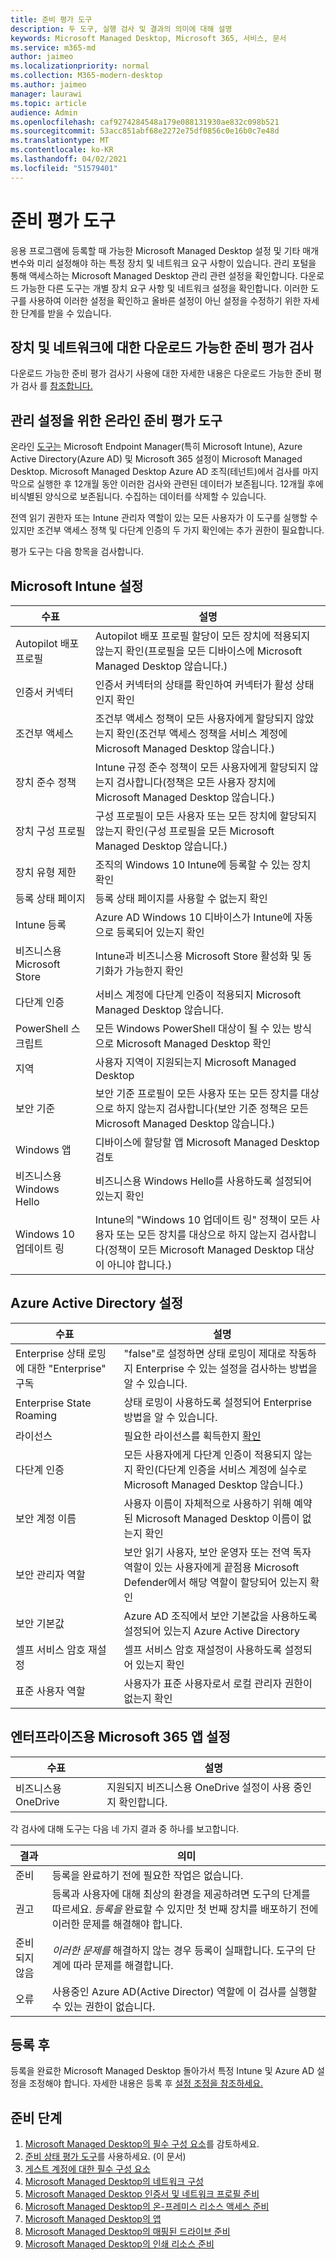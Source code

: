 ```yaml
---
title: 준비 평가 도구
description: 두 도구, 실행 검사 및 결과의 의미에 대해 설명
keywords: Microsoft Managed Desktop, Microsoft 365, 서비스, 문서
ms.service: m365-md
author: jaimeo
ms.localizationpriority: normal
ms.collection: M365-modern-desktop
ms.author: jaimeo
manager: laurawi
ms.topic: article
audience: Admin
ms.openlocfilehash: caf9274284548a179e088131930ae832c098b521
ms.sourcegitcommit: 53acc851abf68e2272e75df0856c0e16b0c7e48d
ms.translationtype: MT
ms.contentlocale: ko-KR
ms.lasthandoff: 04/02/2021
ms.locfileid: "51579401"
---
```

# <a name="readiness-assessment-tools"></a>준비 평가 도구

응용 프로그램에 등록할 때 가능한 Microsoft Managed Desktop 설정 및 기타 매개 변수와 미리 설정해야 하는 특정 장치 및 네트워크 요구 사항이 있습니다. 관리 포털을 통해 액세스하는 Microsoft Managed Desktop 관리 관련 설정을 확인합니다. 다운로드 가능한 다른 도구는 개별 장치 요구 사항 및 네트워크 설정을 확인합니다. 이러한 도구를 사용하여 이러한 설정을 확인하고 올바른 설정이 아닌 설정을 수정하기 위한 자세한 단계를 받을 수 있습니다.

## <a name="downloadable-readiness-assessment-checker-for-devices-and-network"></a>장치 및 네트워크에 대한 다운로드 가능한 준비 평가 검사

다운로드 가능한 준비 평가 검사기 사용에 대한 자세한 내용은 다운로드 가능한 준비 평가 검사 를 [참조합니다.](readiness-assessment-downloadable.md)

## <a name="online-readiness-assessment-tool-for-management-settings"></a>관리 설정을 위한 온라인 준비 평가 도구

온라인 [도구는](https://aka.ms/mmdart) Microsoft Endpoint Manager(특히 Microsoft Intune), Azure Active Directory(Azure AD) 및 Microsoft 365 설정이 Microsoft Managed Desktop. Microsoft Managed Desktop Azure AD 조직(테넌트)에서 검사를 마지막으로 실행한 후 12개월 동안 이러한 검사와 관련된 데이터가 보존됩니다. 12개월 후에 비식별된 양식으로 보존됩니다. 수집하는 데이터를 삭제할 수 있습니다.

전역 읽기 권한자 또는 Intune 관리자 역할이 있는 모든 사용자가 이 도구를[](readiness-assessment-fix.md#conditional-access-policies) 실행할 수 있지만 [](readiness-assessment-fix.md#multifactor-authentication) 조건부 액세스 정책 및 다단계 인증의 두 가지 확인에는 추가 권한이 필요합니다.
 
평가 도구는 다음 항목을 검사합니다.

## <a name="microsoft-intune-settings"></a>Microsoft Intune 설정

|수표  |설명  |
|---------|---------|
|Autopilot 배포 프로필     | Autopilot 배포 프로필 할당이 모든 장치에 적용되지 않는지 확인(프로필을 모든 디바이스에 Microsoft Managed Desktop 않습니다.)        |
|인증서 커넥터     | 인증서 커넥터의 상태를 확인하여 커넥터가 활성 상태인지 확인   |
|조건부 액세스     | 조건부 액세스 정책이 모든 사용자에게 할당되지 않았는지  확인(조건부 액세스 정책을 서비스 계정에 Microsoft Managed Desktop 않습니다.)    |
|장치 준수 정책     | Intune 규정 준수 정책이 모든 사용자에게 할당되지  않는지 검사합니다(정책은 모든 사용자 장치에 Microsoft Managed Desktop 않습니다.)    |
|장치 구성 프로필     | 구성 프로필이 모든 사용자 또는 모든 장치에 할당되지 않는지  확인(구성 프로필을 모든 Microsoft Managed Desktop 않습니다.)     |
|장치 유형 제한     | 조직의 Windows 10 Intune에 등록할 수 있는 장치 확인        |
|등록 상태 페이지     | 등록 상태 페이지를 사용할 수 없는지 확인      |
|Intune 등록     | Azure AD Windows 10 디바이스가 Intune에 자동으로 등록되어 있는지 확인         |
|비즈니스용 Microsoft Store     | Intune과 비즈니스용 Microsoft Store 활성화 및 동기화가 가능한지 확인        |
|다단계 인증 | 서비스 계정에 다단계 인증이 적용되지 Microsoft Managed Desktop 않습니다.
|PowerShell 스크립트     | 모든 Windows PowerShell 대상이 될 수  있는 방식으로 Microsoft Managed Desktop 확인    |
|지역     | 사용자 지역이 지원되는지 Microsoft Managed Desktop        |
|보안 기준     | 보안 기준 프로필이 모든 사용자 또는 모든 장치를 대상으로 하지 않는지  검사합니다(보안 기준 정책은 모든 Microsoft Managed Desktop 않습니다.)       |
|Windows 앱     | 디바이스에 할당할 앱 Microsoft Managed Desktop 검토      |
|비즈니스용 Windows Hello     | 비즈니스용 Windows Hello를 사용하도록 설정되어 있는지 확인        |
|Windows 10 업데이트 링     | Intune의 "Windows 10 업데이트 링" 정책이 모든 사용자 또는 모든 장치를 대상으로  하지 않는지 검사합니다(정책이 모든 Microsoft Managed Desktop 대상이 아니야 합니다.)     |


## <a name="azure-active-directory-settings"></a>Azure Active Directory 설정

|수표  |설명  |
|---------|---------|
|Enterprise 상태 로밍에 대한 "Enterprise" 구독     | "false"로 설정하면 상태 로밍이 제대로 작동하지 Enterprise 수 있는 설정을 검사하는 방법을 알 수 있습니다.  |
|Enterprise State Roaming     | 상태 로밍이 사용하도록 설정되어 Enterprise 방법을 알 수 있습니다.       |
|라이선스     | 필요한 라이선스를 획득한지 [확인](prerequisites.md#more-about-licenses)         |
|다단계 인증     | 모든 사용자에게 다단계 인증이 적용되지 않는지 확인(다단계 인증을 서비스 계정에 실수로 Microsoft Managed Desktop 않습니다.)|
|보안 계정 이름   | 사용자 이름이 자체적으로 사용하기 위해 예약된 Microsoft Managed Desktop 이름이 없는지 확인        |
|보안 관리자 역할     | 보안 읽기 사용자, 보안 운영자 또는 전역 독자 역할이 있는 사용자에게 끝점용 Microsoft Defender에서 해당 역할이 할당되어 있는지 확인         |
|보안 기본값 | Azure AD 조직에서 보안 기본값을 사용하도록 설정되어 있는지 Azure Active Directory |
|셀프 서비스 암호 재설정     | 셀프 서비스 암호 재설정이 사용하도록 설정되어 있는지 확인        |
|표준 사용자 역할     | 사용자가 표준 사용자로서 로컬 관리자 권한이 없는지 확인         |


## <a name="microsoft-365-apps-for-enterprise-settings"></a>엔터프라이즈용 Microsoft 365 앱 설정

|수표  |설명  |
|---------|---------|
|비즈니스용 OneDrive     | 지원되지 비즈니스용 OneDrive 설정이 사용 중인지 확인합니다.        |


각 검사에 대해 도구는 다음 네 가지 결과 중 하나를 보고합니다.


|결과  |의미  |
|---------|---------|
|준비     | 등록을 완료하기 전에 필요한 작업은 없습니다.        |
|권고    | 등록과 사용자에 대해 최상의 환경을 제공하려면 도구의 단계를 따르세요. *등록을* 완료할 수 있지만 첫 번째 장치를 배포하기 전에 이러한 문제를 해결해야 합니다.        |
|준비되지 않음 | *이러한 문제를* 해결하지 않는 경우 등록이 실패합니다. 도구의 단계에 따라 문제를 해결합니다.        |
|오류 | 사용중인 Azure AD(Active Director) 역할에 이 검사를 실행할 수 있는 권한이 없습니다. |

## <a name="after-enrollment"></a>등록 후

등록을 완료한 Microsoft Managed Desktop 돌아가서 특정 Intune 및 Azure AD 설정을 조정해야 합니다. 자세한 내용은 등록 후 [설정 조정을 참조하세요.](../get-started/conditional-access.md)

## <a name="steps-to-get-ready"></a>준비 단계

1. [Microsoft Managed Desktop의 필수 구성 요소](prerequisites.md)를 감토하세요.
2. [준비 상태 평가 도구](readiness-assessment-tool.md)를 사용하세요. (이 문서)
3. [게스트 계정에 대한 필수 구성 요소](guest-accounts.md)
4. [Microsoft Managed Desktop의 네트워크 구성](network.md)
5. [Microsoft Managed Desktop 인증서 및 네트워크 프로필 준비](certs-wifi-lan.md)
6. [Microsoft Managed Desktop의 온-프레미스 리소스 액세스 준비](authentication.md)
7. [Microsoft Managed Desktop의 앱](apps.md)
8. [Microsoft Managed Desktop의 매핑된 드라이브 준비](mapped-drives.md)
9. [Microsoft Managed Desktop의 인쇄 리소스 준비](printing.md)

